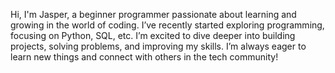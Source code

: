 Hi, I'm Jasper, a beginner programmer passionate about learning and growing in the world of coding.
I’ve recently started exploring programming, focusing on Python, SQL, etc.
I’m excited to dive deeper into building projects, solving problems, and improving my skills. 
I’m always eager to learn new things and connect with others in the tech community!
